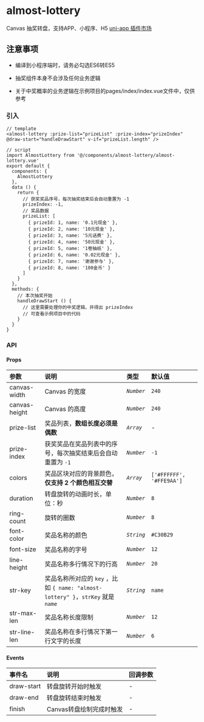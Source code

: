 # almost-lottery
Canvas 抽奖转盘，支持APP、小程序、H5
[uni-app 插件市场](https://ext.dcloud.net.cn/plugin?id=1030)


## 注意事项

- 编译到小程序端时，请务必勾选ES6转ES5

- 抽奖组件本身不会涉及任何业务逻辑

- 关于中奖概率的业务逻辑在示例项目的pages/index/index.vue文件中，仅供参考

### 引入
```
// template
<almost-lottery :prize-list="prizeList" :prize-index="prizeIndex" @draw-start="handleDrawStart" v-if="prizeList.length" />

// script
import AlmostLottery from '@/components/almost-lottery/almost-lottery.vue'
export default {
  components: {
    AlmostLottery
  },
  data () {
    return {
      // 获奖奖品序号，每次抽奖结束后会自动重置为 -1
      prizeIndex: -1,
      // 奖品数据
      prizeList: [
        { prizeId: 1, name: '0.1元现金' },
        { prizeId: 2, name: '10元现金' },
        { prizeId: 3, name: '5元话费' },
        { prizeId: 4, name: '50元现金' },
        { prizeId: 5, name: '1卷抽纸' },
        { prizeId: 6, name: '0.02元现金' },
        { prizeId: 7, name: '谢谢参与' },
        { prizeId: 8, name: '100金币' }
      ]
    }
  },
  methods: {
    // 本次抽奖开始
    handleDrawStart () {
      // 这里需要处理你的中奖逻辑，并得出 prizeIndex
      // 可查看示例项目中的代码
    }
  }
}
```

### API
#### Props
参数 | 说明 | 类型 | 默认值
:---|:---|:---|:---
canvas-width | Canvas 的宽度 | *`Number`* | `240`
canvas-height | Canvas 的高度 | *`Number`* | `240`
prize-list | 奖品列表，**数组长度必须是偶数** | *`Array`* | -
prize-index | 获奖奖品在奖品列表中的序号，每次抽奖结束后会自动重置为 `-1` | *`Number`* | `-1`
colors | 奖品区块对应的背景颜色，**仅支持 2 个颜色相互交替** | *`Array`* | `['#FFFFFF', '#FFE9AA']`
duration | 转盘旋转的动画时长，单位：秒 | *`Number`* | `8`
ring-count | 旋转的圈数 | *`Number`* | `8`
font-color | 奖品名称的颜色 | *`String`* | `#C30B29`
font-size | 奖品名称的字号 | *`Number`* | `12`
line-height | 奖品名称多行情况下的行高 | *`Number`* | `20`
str-key | 奖品名称所对应的 `key` ，比如 `{ name: "almost-lottery" }`，`strKey` 就是 `name` | *`String`* | `name`
str-max-len | 奖品名称长度限制 | *`Number`* | `12`
str-line-len | 奖品名称在多行情况下第一行文字的长度 | *`Number`* | `6`

#### Events
事件名 | 说明 | 回调参数
:---|:---|:---
draw-start | 转盘旋转开始时触发 | -
draw-end | 转盘旋转结束时触发 | -
finish | Canvas转盘绘制完成时触发 | -